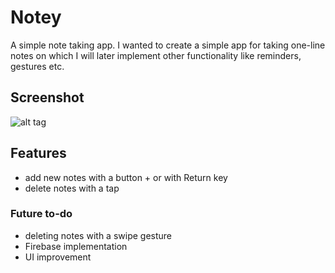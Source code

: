# Notey
A simple note taking app. I wanted to create a simple app for taking one-line notes on which I will later implement other functionality like reminders, gestures etc.

## Screenshot
![alt tag](http://d.pr/i/1fhuQ/5GHy8LVT+)


## Features
- add new notes with a button + or with Return key
- delete notes with a tap

### Future to-do
- deleting notes with a swipe gesture
- Firebase implementation
- UI improvement

